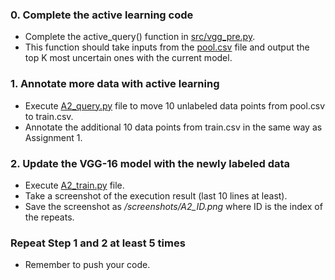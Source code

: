 
### 0. Complete the active learning code

- Complete the active_query() function in [src/vgg_pre.py](src/vgg_pre.py#L131C9-L131C21).
- This function should take inputs from the [pool.csv](data/pool.csv) file and output the top K most uncertain ones with the current model.

### 1. Annotate more data with active learning
- Execute [A2_query.py](src/A2_query.py) file to move 10 unlabeled data points from pool.csv to train.csv.
- Annotate the additional 10 data points from train.csv in the same way as Assignment 1.

### 2. Update the VGG-16 model with the newly labeled data
- Execute [A2_train.py](src/A2_train.py) file.
- Take a screenshot of the execution result (last 10 lines at least).
- Save the screenshot as _/screenshots/A2_ID.png_ where ID is the index of the repeats.

### Repeat Step 1 and 2 at least 5 times

- Remember to push your code.

